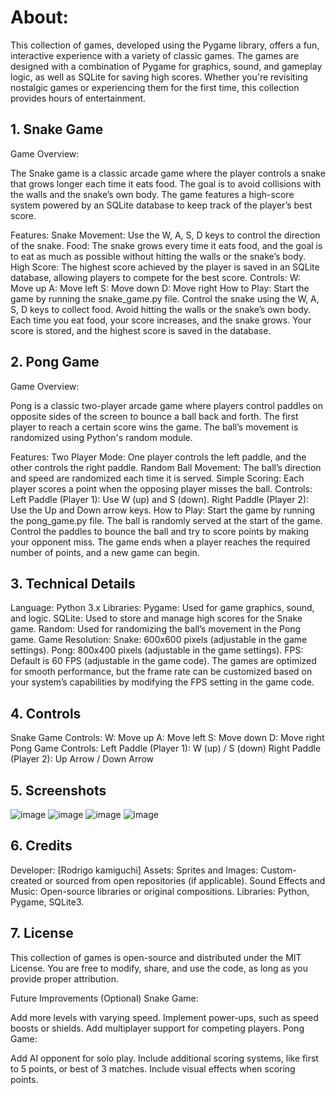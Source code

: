 # About:

This collection of games, developed using the Pygame library, offers a fun, interactive experience with a variety of classic games. The games are designed with a combination of Pygame for graphics, sound, and gameplay logic, as well as SQLite for saving high scores. Whether you're revisiting nostalgic games or experiencing them for the first time, this collection provides hours of entertainment.

## 1. Snake Game
Game Overview:

The Snake game is a classic arcade game where the player controls a snake that grows longer each time it eats food. The goal is to avoid collisions with the walls and the snake’s own body. The game features a high-score system powered by an SQLite database to keep track of the player’s best score.

Features:
Snake Movement: Use the W, A, S, D keys to control the direction of the snake.
Food: The snake grows every time it eats food, and the goal is to eat as much as possible without hitting the walls or the snake’s body.
High Score: The highest score achieved by the player is saved in an SQLite database, allowing players to compete for the best score.
Controls:
W: Move up
A: Move left
S: Move down
D: Move right
How to Play:
Start the game by running the snake_game.py file.
Control the snake using the W, A, S, D keys to collect food.
Avoid hitting the walls or the snake’s own body.
Each time you eat food, your score increases, and the snake grows.
Your score is stored, and the highest score is saved in the database.

## 2. Pong Game
Game Overview:

Pong is a classic two-player arcade game where players control paddles on opposite sides of the screen to bounce a ball back and forth. The first player to reach a certain score wins the game. The ball’s movement is randomized using Python's random module.

Features:
Two Player Mode: One player controls the left paddle, and the other controls the right paddle.
Random Ball Movement: The ball’s direction and speed are randomized each time it is served.
Simple Scoring: Each player scores a point when the opposing player misses the ball.
Controls:
Left Paddle (Player 1): Use W (up) and S (down).
Right Paddle (Player 2): Use the Up and Down arrow keys.
How to Play:
Start the game by running the pong_game.py file.
The ball is randomly served at the start of the game.
Control the paddles to bounce the ball and try to score points by making your opponent miss.
The game ends when a player reaches the required number of points, and a new game can begin.

## 3. Technical Details
Language: Python 3.x
Libraries:
Pygame: Used for game graphics, sound, and logic.
SQLite: Used to store and manage high scores for the Snake game.
Random: Used for randomizing the ball’s movement in the Pong game.
Game Resolution:
Snake: 600x600 pixels (adjustable in the game settings).
Pong: 800x400 pixels (adjustable in the game settings).
FPS: Default is 60 FPS (adjustable in the game code).
The games are optimized for smooth performance, but the frame rate can be customized based on your system’s capabilities by modifying the FPS setting in the game code.

## 4. Controls
Snake Game Controls:
W: Move up
A: Move left
S: Move down
D: Move right
Pong Game Controls:
Left Paddle (Player 1): W (up) / S (down)
Right Paddle (Player 2): Up Arrow / Down Arrow

## 5. Screenshots
![image](https://github.com/user-attachments/assets/bd72bb07-2c43-4a46-a813-c7f3f81769ce)
![image](https://github.com/user-attachments/assets/9bccea2a-9887-4abf-9d71-a806aef81a93)
![image](https://github.com/user-attachments/assets/b4eb073c-c6a9-4208-834c-7490fe2f6edd)
![image](https://github.com/user-attachments/assets/04419765-c9bb-495e-b41a-9cccd1ebb464)

## 6. Credits
Developer: [Rodrigo kamiguchi]
Assets:
Sprites and Images: Custom-created or sourced from open repositories (if applicable).
Sound Effects and Music: Open-source libraries or original compositions.
Libraries: Python, Pygame, SQLite3.

## 7. License
This collection of games is open-source and distributed under the MIT License. You are free to modify, share, and use the code, as long as you provide proper attribution.

Future Improvements (Optional)
Snake Game:

Add more levels with varying speed.
Implement power-ups, such as speed boosts or shields.
Add multiplayer support for competing players.
Pong Game:

Add AI opponent for solo play.
Include additional scoring systems, like first to 5 points, or best of 3 matches.
Include visual effects when scoring points.

